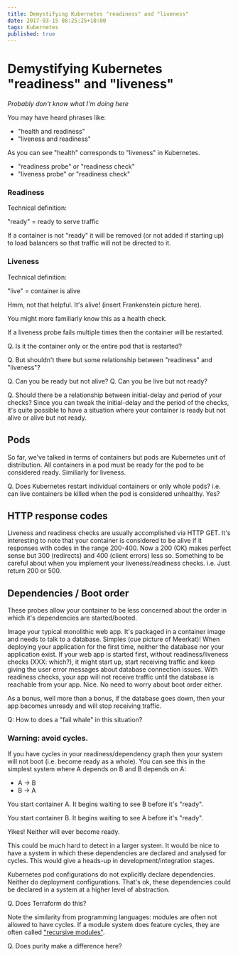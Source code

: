 ```yaml
---
title: Demystifying Kubernetes "readiness" and "liveness"
date: 2017-03-15 08:25:25+10:00
tags: Kubernetes
published: true
---
```

# Demystifying Kubernetes "readiness" and "liveness"

_Probably don't know what I'm doing here_

You may have heard phrases like:

  - "health and readiness"
  - "liveness and readiness"

As you can see "health" corresponds to "liveness" in Kubernetes.

- "readiness probe" or "readiness check"
- "liveness probe" or "readiness check"

### Readiness

Technical definition:

  "ready" = ready to serve traffic

If a container is not "ready" it will be removed (or not added if starting up) to load balancers so that traffic will not be directed to it.

### Liveness

Technical definition:

  "live" = container is alive

Hmm, not that helpful. It's alive! (insert Frankenstein picture here).

You might more familiarly know this as a health check.

If a liveness probe fails multiple times then the container will be restarted.

Q. Is it the container only or the entire pod that is restarted?

Q. But shouldn't there but some relationship between "readiness" and "liveness"?

  Q. Can you be ready but not alive?
  Q. Can you be live but not ready?

Q. Should there be a relationship between initial-delay and period of your checks? Since you can tweak the initial-delay and the period of the checks, it's quite possible to have a situation where your container is ready but not alive or alive but not ready.

## Pods

So far, we've talked in terms of containers but pods are Kubernetes unit of distribution. All containers in a pod must be ready for the pod to be considered ready. Similiarly for liveness.

Q. Does Kubernetes restart individual containers or only whole pods? i.e. can live containers be killed when the pod is considered unhealthy. Yes?

## HTTP response codes

Liveness and readiness checks are usually accomplished via HTTP GET. It's interesting to note that your container is considered to be alive if it responses with codes in the range 200-400. Now a 200 (OK) makes perfect sense but 300 (redirects) and 400 (client errors) less so. Something to be careful about when you implement your liveness/readiness checks. i.e. Just return 200 or 500.

## Dependencies / Boot order

These probes allow your container to be less concerned about the order in which it's dependencies are started/booted.

Image your typical monolithic web app. It's packaged in a container image and needs to talk to a database. Simples (cue picture of Meerkat)! When deploying your application for the first time, neither the database nor your application exist. If your web app is started first, without readiness/liveness checks (XXX: which?), it might start up, start receiving traffic and keep giving the user error messages about database connection issues. With readiness checks, your app will not receive traffic until the database is reachable from your app. Nice. No need to worry about boot order either.

As a bonus, well more than a bonus, if the database goes down, then your app becomes unready and will stop receiving traffic.

Q: How to does a "fail whale" in this situation?

### Warning: avoid cycles.

If you have cycles in your readiness/dependency graph then your system will not boot (i.e. become ready as a whole). You can see this in the simplest system where A depends on B and B depends on A:

  - A -> B
  - B -> A

You start container A. It begins waiting to see B before it's "ready".

You start container B. It begins waiting to see A before it's "ready".

Yikes! Neither will ever become ready.

This could be much hard to detect in a larger system. It would be nice to have a system in which these dependencies are declared and analysed for cycles. This would give a heads-up in development/integration stages.

Kubernetes pod configurations do not explicitly declare dependencies. Neither do deployment configurations. That's ok, these dependencies could be declared in a system at a higher level of abstraction.

Q. Does Terraform do this?

Note the similarity from programming languages: modules are often not allowed to have cycles. If a module system does feature cycles, they are often called ["recursive modules"](https://caml.inria.fr/pub/docs/manual-ocaml/extn.html#sec219).

Q. Does purity make a difference here?
